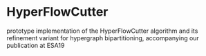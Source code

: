 # HyperFlowCutter
prototype implementation of the HyperFlowCutter algorithm and its refinement variant for hypergraph bipartitioning, accompanying our publication at ESA19
